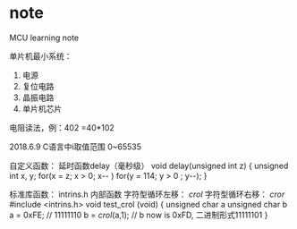 # note
MCU learning note

单片机最小系统：
1.	电源
2.	复位电路
3.	晶振电路
4.	单片机芯片

电阻读法，例：402 =40*102	

2018.6.9
C语言中i取值范围 0~65535

自定义函数： 延时函数delay（毫秒级）
void delay(unsigned int z)
{
    unsigned int x, y;
    for(x = z; x > 0; x-- )
        for(y = 114; y > 0 ; y--);
}

标准库函数： intrins.h
内部函数
字符型循环左移： _crol_
字符型循环右移： _cror_
#include <intrins.h>
void test_crol (void)
{
    unsigned char a
    unsigned char b
    a = 0xFE; // 11111110
    b = _crol_(a,1); // b now is 0xFD, 二进制形式11111101
}
